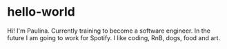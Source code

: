 # hello-world

Hi!
I'm Paulina. Currently training to become a software engineer. In the future I am going to work for Spotify.
I like coding, RnB, dogs, food and art. 

